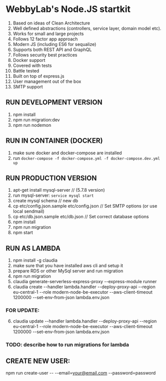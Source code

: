 # WebbyLab's Node.JS startkit

1. Based on ideas of Clean Architecture
2. Well defined abstractions (controllers, service layer, domain model etc).
3. Works for small and large projects
4. Follows 12 factor app approach
5. Modern JS (including ES6 for sequalize)
6. Supports both REST API and GraphQL
7. Follows security best practices
8. Docker support
9. Covered with tests
10. Battle tested
11. Built on top of express.js
12. User management out of the box
13. SMTP support


## RUN DEVELOPMENT VERSION
1. npm install
2. npm run migration:dev
3. npm run nodemon


## RUN IN CONTAINER (DOCKER)
1. make sure docker and docker-compose are installed 
2. run `docker-compose -f docker-compose.yml -f docker-compose.dev.yml up`


## RUN PRODUCTION VERSION
1. apt-get install mysql-server // (5.7.8 version)
2. run mysql-server: ```service mysql start```
3. create mysql schema // new db
4. cp etc/config.json.sample etc/config.json // Set SMTP options (or use local sendmail)
5. cp etc/db.json.sample etc/db.json // Set correct database options
6. npm install
7. npm run migration
8. npm start


## RUN AS LAMBDA
1. npm install -g claudia
2. make sure that you have installed aws cli and setup it
3. prepare RDS or other MySql server and run migration
3. npm run migration
4. claudia generate-serverless-express-proxy --express-module runner
5. claudia create --handler lambda.handler --deploy-proxy-api --region eu-central-1 --role modern-node-be-executor --aws-client-timeout 1200000 --set-env-from-json lambda.env.json

### FOR UPDATE:
6. claudia update --handler lambda.handler --deploy-proxy-api --region eu-central-1 --role modern-node-be-executor --aws-client-timeout 1200000 --set-env-from-json lambda.env.json 

### TODO: describe how to run migrations for lambda


## CREATE NEW USER:
npm run create-user -- --email=your@email.com --password=password
